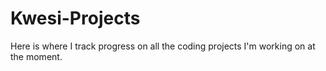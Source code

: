# Kwesi-Projects
Here is where I track progress on all the coding projects I'm working on at the moment.
